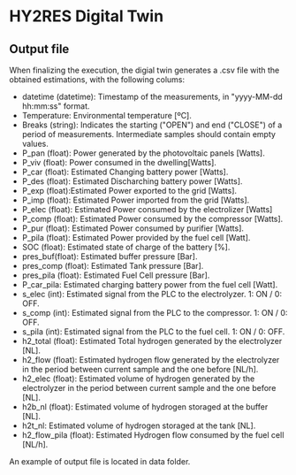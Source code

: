 # HY2RES Digital Twin



## Output file

When finalizing the execution, the digial twin generates a .csv file with the obtained estimations, with the following colums:
* datetime (datetime): Timestamp of the measurements, in "yyyy-MM-dd hh:mm:ss" format. 
* Temperature: Environmental temperature [ºC].
* Breaks (string): Indicates the starting ("OPEN") and end ("CLOSE") of a period of measurements. Intermediate samples should contain empty values.
* P_pan (float): Power generated by the photovoltaic panels [Watts].
* P_viv (float): Power consumed in the dwelling[Watts].
* P_car (float): Estimated Changing battery power [Watts].
* P_des (float): Estimated Discharching battery power [Watts].
* P_exp (float):Estimated Power exported to the grid [Watts].
* P_imp (float): Estimated Power imported from the grid [Watts].
* P_elec (float): Estimated Power consumed by the electrolizer [Watts]
* P_comp (float): Estimated Power consumed by the compressor [Watts].
* P_pur (float): Estimated Power consumed by purifier [Watts].
* P_pila (float): Estimated Power provided by the fuel cell [Watt].
* SOC (float): Estimated state of charge of the battery [%].
* pres_buf(float): Estimated buffer pressure [Bar].
* pres_comp (float): Estimated Tank pressure [Bar].
* pres_pila (float): Estimated Fuel Cell pressure [Bar].
* P_car_pila: Estimated charging battery power from the fuel cell [Watt].
* s_elec (int): Estimated signal from the PLC to the electrolyzer. 1: ON / 0: OFF.
* s_comp (int): Estimated signal from the PLC to the compressor. 1: ON / 0: OFF.
* s_pila (int): Estimated signal from the PLC to the fuel cell. 1: ON / 0: OFF.
* h2_total (float): Estimated Total hydrogen generated by the electrolyzer [NL].
* h2_flow (float): Estimated hydrogen flow generated by the electrolyzer in the period between current sample and the one before [NL/h].
* h2_elec (float): Estimated volume of hydrogen generated by the electrolyzer in the period between current sample and the one before [NL].
* h2b_nl (float): Estimated volume of hydrogen storaged at the buffer [NL].
* h2t_nl: Estimated volume of hydrogen storaged at the tank [NL].
* h2_flow_pila (float): Estimated Hydrogen flow consumed by the fuel cell [NL/h].

An example of output file is located in data folder.


